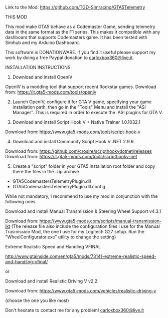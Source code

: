 Link to the Mod: https://github.com/TGD-Simracing/GTA5Telemetry

THIS MOD

This mod make GTA5 behave as a Codemaster Game, sending telemetry data in the same format as the F1 series.
This makes it compatible with any dashboard that supports Codemasters game.
It has been tested with Simhub and my Arduino Dashboard.

This software is DONATIONWARE. if you find it useful please support my work by doing a free Paypal donation to carloxbox360@live.it.

INSTALLATION INSTRUCTIONS 


1. Download and install OpenIV 

OpenIV is a modding tool that support recent Rockstar games.
Download from: https://it.gta5-mods.com/tools/openiv

2. Launch OpenIV, configure it for GTA V game, specifying your game installation path, then go in the "Tools" Menu and install the "ASI Manager". This is required in order to execute the .ASI plugins for GTA V.

3. Download and install Script Hook V + Native Trainer 1.0.1032.1

Download from: https://www.gta5-mods.com/tools/script-hook-v

4. Download and install Community Script Hook V .NET 2.9.6

Download from: https://github.com/crosire/scripthookvdotnet/releases
Download from: https://it.gta5-mods.com/tools/scripthookv-net

5. Create a "script" folder in your GTA5 installation root folder and copy there the files in the .zip archive

- GTA5CodemastersTelemetryPlugin.dll
- GTA5CodemastersTelemetryPlugin.dll.config

While not mandatory, I recommend to use my mod in conjunction with the following ones

Download and install Manual Transmission & Steering Wheel Support v4.3.1 

Download from: https://www.gta5-mods.com/scripts/manual-transmission-ikt
(The release file also include the configuration files I use for the Manual Trasmission Mod, the one I use for my Logitech G27 setup.
Run the "WheelConfigurator.exe" utility to change the setting)

Extreme Realistic Speed and Handling VFINAL

http://www.gtainside.com/en/gta5/mods/73141-extreme-realistic-speed-and-handling-vfinal/

or

Download and install Realistic Driving V v2.2 

Download from: https://www.gta5-mods.com/vehicles/realistic-driving-v

(choose the one you like most)

Don't hesitate to contact me for any problem!
carloxbox360@live.it



